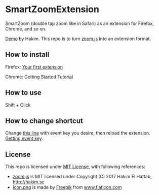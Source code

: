 # SmartZoomExtension
SmartZoom (double tap zoom like in Safari) as an extension for Firefox, Chrome, and so on.

[Demo](https://lab.hakim.se/zoom-js/) by Hakim.
This repo is to turn [zoom.js](smartzoom/zoom.js) into an extension format.

## How to install
Firefox: [Your first extension](https://developer.mozilla.org/en-US/docs/Mozilla/Add-ons/WebExtensions/Your_first_WebExtension#Installing)

Chrome: [Getting Started Tutorial](https://developer.chrome.com/extensions/getstarted#manifest)

## How to use
Shift + Click

## How to change shortcut
Change [this line](smartzoom/addevent.js#2) with event key you desire, then reload the extension. [Getting event key](https://keycode.info/).

## License

This repo is licensed under [MIT License](LICENSE), with following references:

- [zoom.js](smartzoom/zoom.js) is MIT licensed under Copyright (C) 2017 Hakim El Hattab, http://hakim.se
- [icon.png](smartzoom/icon.png) is made by [Freepik](https://www.flaticon.com/authors/freepik) from www.flaticon.com
